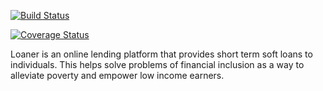 
[![Build Status](https://travis-ci.org/AnselemOdims/Loaner.svg?branch=develop)](https://travis-ci.org/AnselemOdims/Loaner)

[![Coverage Status](https://coveralls.io/repos/github/AnselemOdims/Loaner/badge.svg?branch=develop)](https://coveralls.io/github/AnselemOdims/Loaner?branch=develop)


Loaner is an online lending platform that provides short term soft loans to individuals. This
helps solve problems of financial inclusion as a way to alleviate poverty and empower low
income earners.